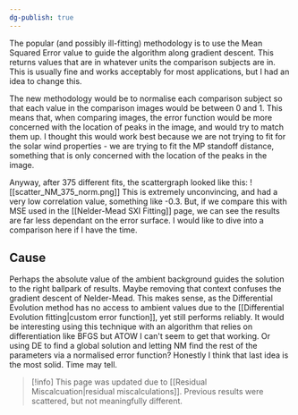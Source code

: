```yaml
---
dg-publish: true
---
```

The popular (and possibly ill-fitting) methodology is to use the Mean Squared Error value to guide the algorithm along gradient descent. This returns values that are in whatever units the comparison subjects are in. This is usually fine and works acceptably for most applications, but I had an idea to change this.

The new methodology would be to normalise each comparison subject so that each value in the comparison images would be between 0 and 1. This means that, when comparing images, the error function would be more concerned with the location of peaks in the image, and would try to match them up. I thought this would work best because we are not trying to fit for the solar wind properties - we are trying to fit the MP standoff distance, something that is only concerned with the location of the peaks in the image.

Anyway, after 375 different fits, the scattergraph looked like this:
![[scatter_NM_375_norm.png]]
This is extremely unconvincing, and had a very low correlation value, something like -0.3. But, if we compare this with MSE used in the [[Nelder-Mead SXI Fitting]] page, we can see the results are far less dependant on the error surface. I would like to dive into a comparison here if I have the time.
## Cause
Perhaps the absolute value of the ambient background guides the solution to the right ballpark of results. Maybe removing that context confuses the gradient descent of Nelder-Mead. This makes sense, as the Differential Evolution method has no access to ambient values due to the [[Differential Evolution fitting|custom error function]], yet still performs reliably. It would be interesting using this technique with an algorithm that relies on differentiation like BFGS but ATOW I can't seem to get that working. Or using DE to find a global solution and letting NM find the rest of the parameters via a normalised error function? Honestly I think that last idea is the most solid. Time may tell.

> [!info] This page was updated due to [[Residual Miscalcuation|residual miscalculations]]. Previous results were scattered, but not meaningfully different.
